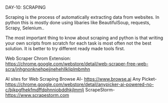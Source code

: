 DAY-10: SCRAPING

Scraping is the process of automatically extracting data from websites.
In python this is mostly done using libaries like BeautifulSoup, requests, Scrapy, Selenium..

The most important thing to know about scraping and python is that writing your own scripts from scratch for each task is most often not the best solution.
It is better to try different ready made tools first.

Web Scraper Chrom Extension: 
    https://chrome.google.com/webstore/detail/web-scraper-free-web-scra/jnhgnonknehpejjnehehllkliplmbmhn

AI sites for Web Scraping
Browse AI- https://www.browse.ai
Any Picket- 
    https://chrome.google.com/webstore/detail/anypicker-ai-powered-no-c/bjkpgfhekfmdffdphnniobddhkjlmmlj
ScrapeStorm- https://www.scrapestorm.com

